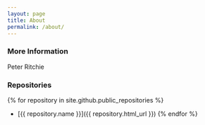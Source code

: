 ```yaml
---
layout: page
title: About
permalink: /about/
---
```


### More Information

Peter Ritchie

### Repositories

{% for repository in site.github.public_repositories %}
  * [{{ repository.name }}]({{ repository.html_url }})
{% endfor %}